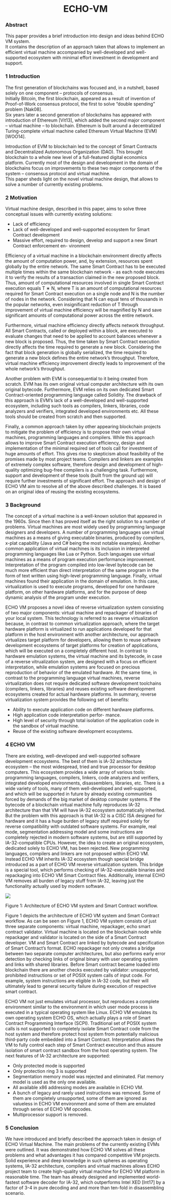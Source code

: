 <center> <h1> ECHO-VM </h1> </center>

### Abstract

This paper provides a brief introduction into design and ideas behind ECHO VM system.<br>
It contains the description of an approach taken that allows to implement an efficient virtual machine accompanied by well-developed and well-supported ecosystem with minimal effort investment in development and support.

### 1 Introduction

The first generation of blockchains was focused and, in a nutshell, based solely on one component – protocols of consensus.<br>
Initially Bitcoin, the first blockchain, appeared as a result of invention of Proof-of-Work consensus protocol, the first to solve “double spending” problem [Nak08].<br>
Six years later a second generation of blockchains has appeared with introduction of Ethereum [Vit13], which added the second major component – virtual machine – to blockchain. Ethereum is built around a decentralized Turing-complete virtual machine called Ethereum Virtual Machine (EVM) [WOO14].<br>

Introduction of EVM to blockchain led to the concept of Smart Contracts and Decentralized Autonomous Organization (DAO). This brought blockchain to a whole new level of a full-featured digital economics platform.
Currently most of the design and development in the domain of blockchains focus on improvements to these two major components of the system – consensus protocol and virtual machine.<br>
This paper sheds light on the novel virtual machine design, that allows to solve a number of currently existing problems.

### 2 Motivation

Virtual machine design, described in this paper, aims to solve three conceptual issues with currently existing solutions:<br>
* Lack of efficiency
* Lack of well-developed and well-supported ecosystem for Smart Contract development
* Massive effort, required to design, develop and support a new Smart Contract enforcement en- vironment<br>

Efficiency of a virtual machine in a blockchain environment directly affects the amount of computation power, and, by extension, resources spent globally by the entire network. The same Smart Contract has to be executed multiple times within the same blockchain network - as each node executes it to verify the results of a transaction claimed in the new proposed block. Thus, amount of computational resources involved in single Smart Contract execution equals T ∗ N, where T is an amount of computational resources required for Smart Contract execution on a single node and N is the number of nodes in the network. Considering that N can equal tens of thousands in the popular networks, even insignificant reduction of T through improvement of virtual machine efficiency will be magnified by N and save significant amounts of computational power across the entire network.<br>

Furthermore, virtual machine efficiency directly affects network throughput. All Smart Contracts, called or deployed within a block, are executed to evaluate changes that need to be applied to account balances whenever a new block is proposed. Thus, the time taken by Smart Contract execution directly affects the time required to generate a new block. Considering the fact that block generation is globally serialized, the time required to generate a new block defines the entire network’s throughput. Therefore, virtual machine efficiency improvement directly leads to improvement of the whole network’s throughput.<br>

Another problem with EVM is consequential to it being created from scratch. EVM has its own original virtual computer architecture with its own original bytecode. Furthermore, EVM relies on its own dedicated Smart Contract-oriented programming language called Solidity. The drawback of this approach is EVM’s lack of a well-developed and well-supported ecosystem, including such tools as compilers, linkers, libraries, code analyzers and verifiers, integrated developed environments etc. All these tools should be created from scratch and then supported.<br>

Finally, a common approach taken by other appearing blockchain projects to mitigate the problem of efficiency is to propose their own virtual machines, programming languages and compilers. While this approach allows to improve Smart Contract execution efficiency, design and implementation of the minimal required set of tools call for investment of huge amounts of effort. This gives rise to skepticism about feasibility of the promises made by most project teams. Compilers and linkers are examples of extremely complex software, therefore design and development of high-quality optimizing bug-free compilers is a challenging task. Furthermore, support and development of these tools (built from the ground up) will require further investments of significant effort.
The approach and design of ECHO VM aim to resolve all of the above described challenges. It is based on an original idea of reusing the existing ecosystems.

### 3 Background

The concept of a virtual machine is a well-known solution that appeared in the 1960s. Since then it has proved itself as the right solution to a number of problems. Virtual machines are most widely used by programming language designers and developers. A number of programming languages use virtual machines as a means of giving executable binaries, produced by compilers, x-plat capability (Java and C# being the most notable examples). Another common application of virtual machines is its inclusion in interpreted programming languages like Lua or Python. Such languages use virtual machines as a means of program execution performance improvement. Interpretation of the program compiled into low-level bytecode can be much more efficient than direct interpretation of the same program in the form of text written using high-level programming language. Finally, virtual machines found their application in the domain of emulation. In this case, virtualization is used to execute programs, developed for one hardware platform, on other hardware platforms, and for the purpose of deep dynamic analysis of the program under execution.<br>

ECHO VM proposes a novel idea of reverse virtualization system consisting of two major components: virtual machine and repackager of binaries of your local system. This technology is referred to as reverse virtualization because, in contrast to common virtualization approach, where the target hardware platform is virtualized to run applications developed for that platform in the host environment with another architecture, our approach virtualizes target platform for developers, allowing them to reuse software development ecosystems of target platforms for creation of applications, which will be executed on a completely different host. In contrast to hardware emulation systems, the virtual machine and its bytecode, in case of a reverse vitrualization system, are designed with a focus on efficient interpretation, while emulation systems are focused on precious reproduction of behavior of the emulated hardware. At the same time, in contrast to the programming language virtual machines, reverse virtualization does not require dedicated software development toolchains (compilers, linkers, libraries) and reuses existing software development ecosystems created for actual hardware platforms.
In summary, reverse virtualization system provides the following set of benefits:
* Ability to execute application code on different hardware platforms.
* High application code interpretation perfor- mance.
* High level of security through total isolation of the application code in the sandbox of virtual machine.
* Reuse of the existing software development ecosystems.

### 4 ECHO VM

There are existing, well-developed and well-supported software development ecosystems. The best of them is IA-32 architecture ecosystem – the most widespread, tried and true processor for desktop computers. This ecosystem provides a wide array of various tools: programming languages, compilers, linkers, code analyzers and verifiers, integrated developed environments, disassemblers, libraries, etc. There is a wide variety of tools, many of them well-developed and well-supported, and which will be supported in future by already existing communities forced by demands of the big market of desktop computer systems. If the bytecode of a blockchain virtual machine fully reproduces IA-32 architecture than that VM will have IA-32 ecosystem automatically inherited. But the problem with this approach is that IA-32 is a CISC ISA designed for hardware and it has a huge burden of legacy stuff required solely for reverse compatibility with outdated software systems. For example, real mode, segmentation addressing model and some instructions are completely rejected in modern software systems, but are still supported by IA-32-compatible CPUs. However, the idea to create an original ecosystem, dedicated solely to ECHO VM, has been rejected. New programming languages, compilers and linkers are not proposed within ECHO VM. Instead ECHO VM inherits IA-32 ecosystem though special bridge introduced as a part of ECHO VM reverse virtualization system. This bridge is a special tool, which performs checking of IA-32-executable binaries and repackaging into ECHO VM Smart Contract files. Additionally, internal ECHO VM removes all burden of legacy stuff from IA-32, leaving just the functionality actually used by modern software.<br>

![](EchoVm.png)

Figure 1: Architecture of ECHO VM system and Smart Contract workflow.<br>

Figure 1 depicts the architecture of ECHO VM system and Smart Contract workflow. As can be seen on Figure 1, ECHO VM system consists of just three separate components: virtual machine, repackager, echo smart contract validator. Virtual machine is located on the blockchain node while repackager and validator is located on the side of a Smart Contract developer. VM and Smart Contract are linked by bytecode and specification of Smart Contract’s format.
ECHO repackager not only creates a bridge between two separate computer architectures, but also performs  early error detection by checking links of original binary with user operating system and links with shared libraries. Before Smart contract became loaded into blockchain there are another checks executed by validator: unsupported, prohibited instructions or set of POSIX system calls of input code. For example, system instructions are eligible in IA-32 code, but their will ultimately lead to general security failure during execution of respective smart contract.

ECHO VM not just emulates virtual processor, but reproduces a complete environment similar to the environment in which user mode process is executed in a typical operating system like Linux. ECHO VM emulates its own operating system ECHO OS, which actually plays a role of Smart Contract Programming Interface (SCPI). Traditional set of POSIX system calls is not supported to completely isolate Smart Contract code from the host system and therefore protect host system from potentially malicious third-party code embedded into a Smart Contract. Interpretation allows the VM to fully control each step of Smart Contract execution and thus assure isolation of smart contract sandbox from the host operating system. The next features of IA-32 architecture are supported:

* Only protected mode is supported
* Only protection ring 3 is supported
* Segmentation memory model was rejected and eliminated. Flat memory model is used as the only one available.
* All available x86 addressing modes are available in ECHO VM.
* A bunch of legacy and rarely used instructions was removed. Some of them are completely unsupported, some of them are ignored as valueless in ECHO VM environment and some of them are emulated through series of ECHO VM opcodes.
* Multiprocessor support is removed.

### 5 Conclusion

We have introduced and briefly described the approach taken in design of ECHO Virtual Machine. The main problems of the currently existing EVMs were outlined. It was demonstrated how ECHO VM solves all these problems and what advantages it has compared competitive VM projects. Solid experience and deep knowledge in such spheres as operating systems, IA-32 architecture, compilers and virtual machines allows ECHO project team to create high-quality virtual machine for ECHO VM platform in reasonable time. The team has already designed and implemented world-fastest software decoder for IA-32, which outperforms Intel XED [Int17] by a factor of 3-4 in pure decoding and and more than ten-fold in disassembling scenario.